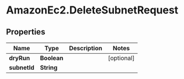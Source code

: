 # AmazonEc2.DeleteSubnetRequest

## Properties

Name | Type | Description | Notes
------------ | ------------- | ------------- | -------------
**dryRun** | **Boolean** |  | [optional] 
**subnetId** | **String** |  | 


